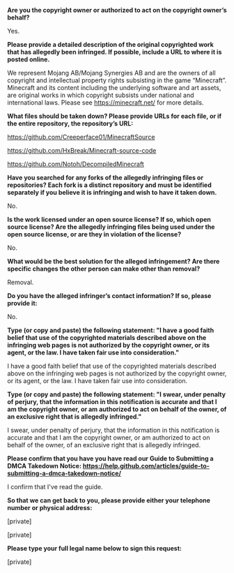 **Are you the copyright owner or authorized to act on the copyright owner’s behalf?**

Yes.



**Please provide a detailed description of the original copyrighted work that has allegedly been infringed. If possible, include a URL to where it is posted online.**

We represent Mojang AB/Mojang Synergies AB and are the owners of all copyright and intellectual property rights subsisting in the game “Minecraft”. Minecraft and its content including the underlying software and art assets, are original works in which copyright subsists under national and international laws. Please see https://minecraft.net/ for more details.



**What files should be taken down? Please provide URLs for each file, or if the entire repository, the repository’s URL:**



https://github.com/Creeperface01/MinecraftSource

https://github.com/HxBreak/Minecraft-source-code

https://github.com/Notoh/DecompiledMinecraft



**Have you searched for any forks of the allegedly infringing files or repositories? Each fork is a distinct repository and must be identified separately if you believe it is infringing and wish to have it taken down.**

No.



**Is the work licensed under an open source license? If so, which open source license? Are the allegedly infringing files being used under the open source license, or are they in violation of the license?**

No.



**What would be the best solution for the alleged infringement? Are there specific changes the other person can make other than removal?**

Removal.



**Do you have the alleged infringer’s contact information? If so, please provide it:**

No.



**Type (or copy and paste) the following statement: "I have a good faith belief that use of the copyrighted materials described above on the infringing web pages is not authorized by the copyright owner, or its agent, or the law. I have taken fair use into consideration."**

I have a good faith belief that use of the copyrighted materials described above on the infringing web pages is not authorized by the copyright owner, or its agent, or the law. I have taken fair use into consideration.



**Type (or copy and paste) the following statement: "I swear, under penalty of perjury, that the information in this notification is accurate and that I am the copyright owner, or am authorized to act on behalf of the owner, of an exclusive right that is allegedly infringed."**

I swear, under penalty of perjury, that the information in this notification is accurate and that I am the copyright owner, or am authorized to act on behalf of the owner, of an exclusive right that is allegedly infringed.



**Please confirm that you have you have read our Guide to Submitting a DMCA Takedown Notice: https://help.github.com/articles/guide-to-submitting-a-dmca-takedown-notice/**

I confirm that I've read the guide.



**So that we can get back to you, please provide either your telephone number or physical address:**

[private]  

[private]  



**Please type your full legal name below to sign this request:**

[private]  
